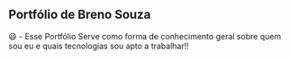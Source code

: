 ## Portfólio de Breno Souza

😃 - Esse Portfólio Serve como forma de conhecimento geral sobre quem sou eu e quais tecnologias sou apto a trabalhar!!
